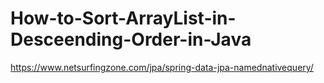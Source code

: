 # How-to-Sort-ArrayList-in-Desceending-Order-in-Java
https://www.netsurfingzone.com/jpa/spring-data-jpa-namednativequery/
